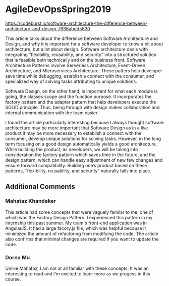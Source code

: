 # AgileDevOpsSpring2019

https://codeburst.io/software-architecture-the-difference-between-architecture-and-design-7936abdd5830

This article talks about the difference between Software Architecture and Design, and why it is important for a
software developer to know a bit about architecture, but a lot about design. Software architecture deals with
integrating “flexibility, reusability, and security” into a structured solution that is feasible both technically
and on the business front. Software Architecture Patterns involve Serverless Architecture, Event-Driven
Architecture, and Microservices Architecture. These patters help developer save time while debugging, establish
a connect with the consumer, and specialized way of solving tasks attributing to unique solutions. 

Software Design, on the other hand, is important for what each module is going, the classes scope and the function
purpose. It incorporates the factory pattern and the adapter pattern that help developers execute the SOLID
principle. Thus, being through with design makes collaboration and internal communication with the team easier. 

I found the article particularly interesting because I always thought software architecture may be more important 
that Software Design as in a live product it may be more necessary to establish a connect with the consumer,
develop unique solutions for solving tasks. However, in the long term focusing on a good design automatically
yields a good architecture. While building the product, as developers, we will be taking into consideration the
factory pattern which saves time in the future, and the design pattern, which can handle easy adjustment of new few
changes and ensure forward compatibility. Building one’s product based on these patterns, “flexibility,
reusability, and security” naturally falls into place. 


## Additional Comments
### Mahataz Khandaker

This article had some concepts that were vaguely familar to me, one of which was the Factory Design Pattern. I experienced this pattern in my internship this past summer. My team's front-end application was in AngularJS. It had a large facory.js file, which was helpful because it minimized the amount of refactoring from modifying the code. The article also confirms that minimal changes are required if you want to update the code.

### Dorna Mu

Unlike Mahataz, I am not at all familiar with these concepts. It was an interesting to read and I'm excited to leanr more as we progess in this course.